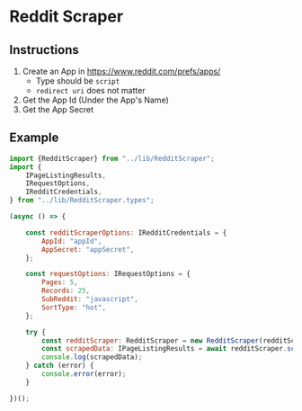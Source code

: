 # Reddit Scraper

## Instructions

1. Create an App in https://www.reddit.com/prefs/apps/
    * Type should be `script`
    * `redirect uri` does not matter
2. Get the App Id (Under the App's Name)
3. Get the App Secret

## Example

```javascript
import {RedditScraper} from "../lib/RedditScraper";
import {
	IPageListingResults,
	IRequestOptions,
	IRedditCredentials,
} from "../lib/RedditScraper.types";

(async () => {

	const redditScraperOptions: IRedditCredentials = {
		AppId: "appId",
		AppSecret: "appSecret",
	};

	const requestOptions: IRequestOptions = {
		Pages: 5,
		Records: 25,
		SubReddit: "javascript",
		SortType: "hot",
	};

	try {
		const redditScraper: RedditScraper = new RedditScraper(redditScraperOptions);
		const scrapedData: IPageListingResults = await redditScraper.scrapeData(requestOptions);
		console.log(scrapedData);
	} catch (error) {
		console.error(error);
	}

})();

```

